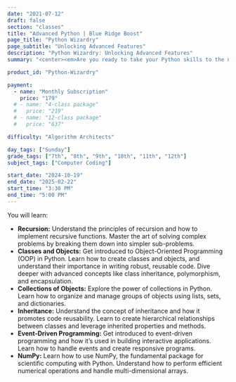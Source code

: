 ```yaml
---
date: "2021-07-12"
draft: false
section: "classes"
title: "Advanced Python | Blue Ridge Boost"
page_title: "Python Wizardry"
page_subtitle: "Unlocking Advanced Features"
description: "Python Wizardry: Unlocking Advanced Features"
summary: "<center><em>Are you ready to take your Python skills to the next level?</em></center> Join our in-depth course designed to guide you through some of the most powerful and essential concepts in Python programming. This course is perfect for developers who have a basic understanding of Python and are eager to explore advanced topics."

product_id: "Python-Wizardry"

payment:
  - name: "Monthly Subscription"
    price: "179"
  # - name: "4-class package"
  #   price: "219"
  # - name: "12-class package"
  #   price: "637"

difficulty: "Algorithm Architects"

day_tags: ["Sunday"]
grade_tags: ["7th", "8th", "9th", "10th", "11th", "12th"]
subject_tags: ["Computer Coding"]

start_date: "2024-10-19"
end_date: "2025-02-22"
start_time: "3:30 PM"
end_time: "5:00 PM"
---
```


<p>
You will learn:
<ul class="learn-list">
	<li><strong>Recursion:</strong> Understand the principles of recursion and how to implement recursive functions. Master the art of solving complex problems by breaking them down into simpler sub-problems.</li>
	<li><strong>Classes and Objects:</strong> Get introduced to Object-Oriented Programming (OOP) in Python. Learn how to create classes and objects, and understand their importance in writing robust, reusable code. Dive deeper with advanced concepts like class inheritance, polymorphism, and encapsulation.</li>
	<li><strong>Collections of Objects:</strong> Explore the power of collections in Python. Learn how to organize and manage groups of objects using lists, sets, and dictionaries.</li>
	<li><strong>Inheritance:</strong> Understand the concept of inheritance and how it promotes code reusability. Learn to create hierarchical relationships between classes and leverage inherited properties and methods.</li>
	<li><strong>Event-Driven Programming:</strong> Get introduced to event-driven programming and how it’s used in building interactive applications. Learn how to handle events and create responsive programs.</li>
	<li><strong>NumPy:</strong> Learn how to use NumPy, the fundamental package for scientific computing with Python. Understand how to perform efficient numerical operations and handle multi-dimensional arrays.</li>
</ul>
